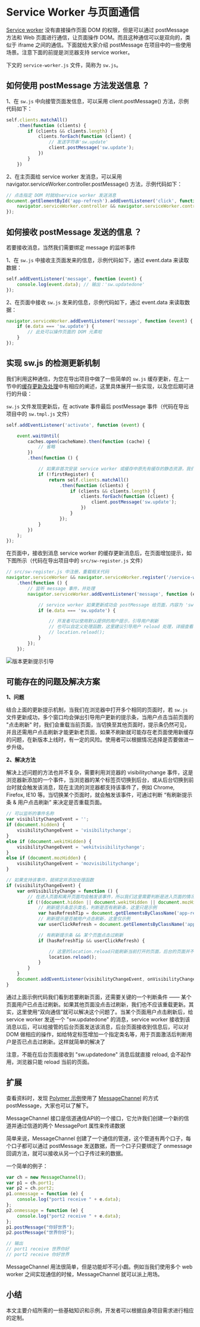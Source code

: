 # Service Worker 与页面通信

[Service worker](https://developers.google.com/web/fundamentals/getting-started/primers/service-workers?hl=zh-cn) 没有直接操作页面 DOM 的权限，但是可以通过 postMessage 方法和 Web 页面进行通信，让页面操作 DOM。而且这种通信可以是双向的，类似于 iframe 之间的通信。下面就给大家介绍 postMessage 在项目中的一些使用场景。注意下面的前提是浏览器支持 service worker。

下文的 `service-worker.js` 文件，简称为 `sw.js`。


## 如何使用 postMessage 方法发送信息 ？

1、在 `sw.js` 中向接管页面发信息，可以采用 client.postMessage() 方法，示例代码如下：

```js
self.clients.matchAll()
    .then(function (clients) {
        if (clients && clients.length) {
            clients.forEach(function (client) {
                // 发送字符串'sw.update'
                client.postMessage('sw.update');
            })
        }
    })
```


2、在主页面给 service worker 发消息，可以采用 navigator.serviceWorker.controller.postMessage() 方法，示例代码如下：

```js
// 点击指定 DOM 时就给service worker 发送消息
document.getElementById('app-refresh').addEventListener('click', function () {
    navigator.serviceWorker.controller && navigator.serviceWorker.controller.postMessage('sw.updatedone');
});
```


## 如何接收 postMessage 发送的信息 ？

若要接收消息，当然我们需要绑定 message 的监听事件

1、在 `sw.js` 中接收主页面发来的信息，示例代码如下，通过 event.data 来读取数据：

```js
self.addEventListener('message', function (event) {
    console.log(event.data); // 输出：'sw.updatedone'
});
```

2、在页面中接收 `sw.js` 发来的信息，示例代码如下，通过 event.data 来读取数据：

```js
navigator.serviceWorker.addEventListener('message', function (event) {
    if (e.data === 'sw.update') {
        // 此处可以操作页面的 DOM 元素啦
    }
});
```


## 实现 sw.js 的检测更新机制

我们利用这种通信，为您在导出项目中做了一些简单的 `sw.js` 缓存更新，在上一节中的[缓存更新及处理](./05-service-worker-maintenance#缓存更新难题及处理)中有相应的阐述，这里具体展开一些实现，以及您后期可进行的升级：

`sw.js` 文件发现更新后，在 activate 事件最后 postMessage 事件（代码在导出项目中的 `sw.tmpl.js` 文件）

```js
self.addEventListener('activate', function (event) {

    event.waitUntil(
        caches.open(cacheName).then(function (cache) {
            // 省略
        })
        .then(function () {

            // 如果非首次安装 service worker 或缓存中原先有缓存的静态资源，我们需要通知接管页面，sw.js有更新，提示用户点击刷新页面
            if (!firstRegister) {
                return self.clients.matchAll()
                    .then(function (clients) {
                        if (clients && clients.length) {
                            clients.forEach(function (client) {
                                client.postMessage('sw.update');
                            })
                        }
                    });
            }
        })
    );
});
```

在页面中，接收到消息 service worker 的缓存更新消息后，在页面增加提示，如下图所示（代码在导出项目中的 `src/sw-register.js` 文件）

```js
// src/sw-register.js 中注册，重载相关代码
navigator.serviceWorker && navigator.serviceWorker.register('/service-worker.js')
    .then(function () {
        // 监听 message 事件，并处理
        navigator.serviceWorker.addEventListener('message', function (e) {

            // service worker 如果更新成功会 postMessage 给页面，内容为 'sw.update'
            if (e.data === 'sw.update') {

                // 开发者可以使用默认提供的用户提示，引导用户刷新
                // 也可以自定义处理函数，这里建议引导用户 reload 处理，详细查看项目具体文件
                // location.reload();
            }
        });
    });
```
![版本更新提示引导](./images/refreshTip.png)


## 可能存在的问题及解决方案

**1、问题**

结合上面的更新提示机制，当我们在浏览器中打开多个相同的页面时，若 `sw.js` 文件更新成功，多个窗口均会弹出引导用户更新的提示条，当用户点击当前页面的 "点击刷新" 时，我们会重载当前页面，当切换至其他页面时，提示条仍然可见，并且还需用户点击刷新才能更新老页面，如果不刷新就可能存在老页面使用新缓存的问题，在新版本上线时，有一定的风险。使用者可以根据情况选择是否要做进一步升级。

**2、解决方法**

解决上述问题的方法也并不复杂，需要利用浏览器的 visibilitychange 事件，这是浏览器新添加的一个事件，当浏览器的某个标签页切换到后台，或从后台切换到前台时就会触发该消息，现在主流的浏览器都支持该事件了，例如 Chrome, Firefox, IE10 等。当切换某个页面时，就会触发该事件，可通过判断 “有刷新提示条 & 用户点击刷新” 来决定是否重载页面。


```js
// 可以监听的事件名称
var visibilityChangeEvent = '';
if (document.hidden) {
    visibilityChangeEvent = 'visibilitychange';
}
else if (document.wekitHidden) {
    visibilityChangeEvent = 'wekitvisibilitychange';
}
else if (document.mozHidden) {
    visibilityChangeEvent = 'mozvisibilitychange';
}

// 如果支持该事件，就绑定并添加处理函数
if (visibilityChangeEvent) {
    var onVisibilityChange = function () {
        // 在进入页面和离开页面均会触发该事件，所以我们这里需要判断是进入页面的情况才做处理
        if (!(document.hidden || document.wekitHidden || document.mozHidden)) {
            // 刷新提示条显示类名，判断是否有刷新条，这里只是示例
            var hasRefreshTip = document.getElementsByClassName('app-refresh-show').length;
            // 刷新提示是否被用户点击刷新，这里仅示例
            var userClickRefresh = document.getElementsByClassName('app-refresh-click').length;

            // 有刷新提示条 && 某个页面点击过刷新
            if (hasRefreshTip && userClickRefresh) {

                // 这里的location.reload只能刷新当前打开的页面，后台的页面并不起作用
                location.reload();
            }
        }
    }
    document.addEventListener(visibilityChangeEvent, onVisibilityChange);
}
```

通过上面示例代码我们看到若要刷新页面，还需要关键的一个判断条件 —— 某个页面用户已点击过刷新。如果其他页面没点击过刷新，我们也不应该重载更新。其实，这里使用“双向通信”就可以解决这个问题了。当某个页面用户点击刷新后，给 service worker 发送一个 "sw.updatedone" 的消息，service worker 接收到该消息以后，可以给接管的后台页面发送该消息，后台页面接收到信息后，可以对 DOM 做相应的操作，如给特定标签增加一个指定类名等，用于页面激活后判断用户是否已点击过刷新。这样就简单的解决了

注意，不能在后台页面接收到 "sw.updatedone" 消息后就直接 reload, 会不起作用，浏览器只能 reload 当前的页面。

## 扩展

查看资料时，发现 [Polymer 示例](https://github.com/StartPolymer/progressive-web-app-template)使用了 [MessageChannel](https://developer.mozilla.org/zh-CN/docs/Web/API/MessageChannel) 的方式 postMessage，大家也可以了解下。

MessageChannel 接口是信道通信API的一个接口，它允许我们创建一个新的信道并通过信道的两个 MessagePort 属性来传递数据

简单来说，MessageChannel 创建了一个通信的管道，这个管道有两个口子，每个口子都可以通过 postMessage 发送数据，而一个口子只要绑定了 onmessage 回调方法，就可以接收从另一个口子传过来的数据。

一个简单的例子：

```js
var ch = new MessageChannel();
var p1 = ch.port1;
var p2 = ch.port2;
p1.onmessage = function (e) {
    console.log("port1 receive " + e.data);
};
p2.onmessage = function (e) {
    console.log("port2 receive " + e.data);
};
p1.postMessage("你好世界");
p2.postMessage("世界你好");

// 输出
// port1 receive 世界你好
// port2 receive 你好世界

```

MessageChannel 用法很简单，但是功能却不可小觑。例如当我们使用多个 web worker 之间实现通信的时候，MessageChannel 就可以派上用场。

## 小结

本文主要介绍所需的一些基础知识和示例，开发者可以根据自身项目需求进行相应的定制。










